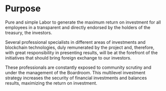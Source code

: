 # Purpose

Pure and simple Labor to generate the maximum return on investment for all employees in a transparent and directly endorsed by the holders of the treasury, the investors.&#x20;

Several professional specialists in different areas of investments and blockchain technologies, duly remunerated by the project and, therefore, with great responsibility in presenting results, will be at the forefront of the initiatives that should bring foreign exchange to our investors.&#x20;

These professionals are constantly exposed to community scrutiny and under the management of the Boardroom. This multilevel investment strategy increases the security of financial investments and balances results, maximizing the return on investment.
